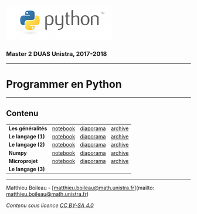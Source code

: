  ![](fig/python-logo.png)

### Master 2 DUAS Unistra,  2017-2018

***

# Programmer en Python
***


## Contenu

|  |  |  |  |
| --- | --- | --- | --- |
| **Les généralités** | [notebook](http://nbviewer.jupyter.org/urls/mm2act.pages.math.unistra.fr/cours-python/01-CoursPython-generalites.ipynb) | [diaporama](01-CoursPython-generalites.slides.html) | [archive](ponte-01-CoursPython-generalites.zip) |
| **Le langage (1)** | [notebook](http://nbviewer.jupyter.org/urls/mm2act.pages.math.unistra.fr/cours-python/02-CoursPython-langage.ipynb) | [diaporama](02-CoursPython-langage.slides.html) | [archive](ponte-02-CoursPython-langage.zip) |
| **Le langage (2)** | [notebook](http://nbviewer.jupyter.org/urls/mm2act.pages.math.unistra.fr/cours-python/03-CoursPython-langage.ipynb) | [diaporama](03-CoursPython-langage.slides.html) | [archive](ponte-03-CoursPython-langage.zip) |
| **Numpy**  | [notebook](http://nbviewer.jupyter.org/urls/mm2act.pages.math.unistra.fr/cours-python/04-CoursPython-numpy.ipynb) | [diaporama](04-CoursPython-numpy.slides.html) | [archive](ponte-04-CoursPython-numpy.zip) |
| **Microprojet** | [notebook](http://nbviewer.jupyter.org/urls/mm2act.pages.math.unistra.fr/cours-python/05-CoursPython-microprojet.ipynb) | [diaporama](05-CoursPython-microprojet.slides.html) | [archive](ponte-05-CoursPython-microprojet.zip) |
| **Le langage (3)** | | |

***
Matthieu Boileau - [matthieu.boileau@math.unistra.fr](mailto: matthieu.boileau@math.unistra.fr)

*Contenu sous licence [CC BY-SA 4.0](https://creativecommons.org/licenses/by-sa/4.0)*

